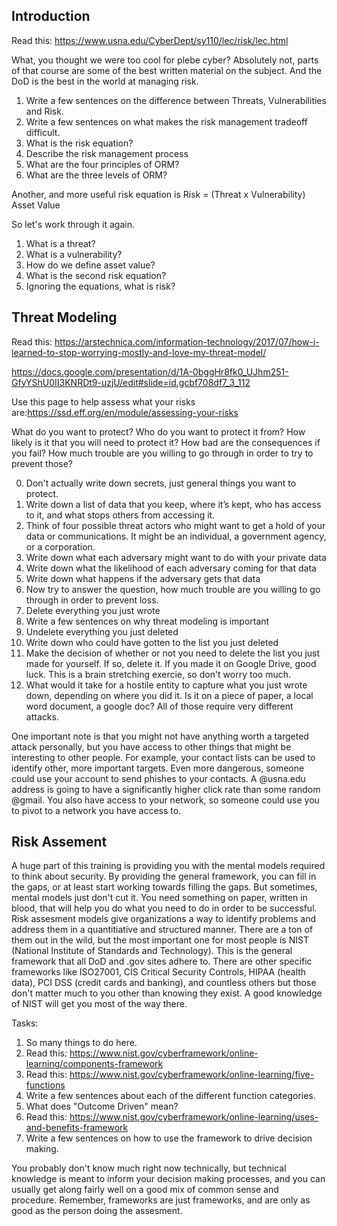 ## Introduction
Read this: https://www.usna.edu/CyberDept/sy110/lec/risk/lec.html

What, you thought we were too cool for plebe cyber? Absolutely not, parts of that course are some of the best written material on the subject. And the DoD is the best in the world at managing risk.

1. Write a few sentences on the difference between Threats, Vulnerabilities and Risk.
2. Write a few sentences on what makes the risk management tradeoff difficult.
3. What is the risk equation? 
4. Describe the risk management process
5. What are the four principles of ORM?
6. What are the three levels of ORM?

Another, and more useful risk equation is Risk = (Threat x Vulnerability) Asset Value

So let's work through it again. 
1. What is a threat?
2. What is a vulnerability?
3. How do we define asset value?
4. What is the second risk equation?
5. Ignoring the equations, what is risk?


## Threat Modeling 
Read this: https://arstechnica.com/information-technology/2017/07/how-i-learned-to-stop-worrying-mostly-and-love-my-threat-model/

https://docs.google.com/presentation/d/1A-0bggHr8fk0_UJhm251-GfyYShU0II3KNRDt9-uzjU/edit#slide=id.gcbf708df7_3_112

Use this page to help assess what your risks are:https://ssd.eff.org/en/module/assessing-your-risks

What do you want to protect? Who do you want to protect it from? How likely is it that you will need to protect it? How bad are the consequences if you fail? How much trouble are you willing to go through in order to try to prevent those?

0. Don't actually write down secrets, just general things you want to protect.
1. Write down a list of data that you keep, where it’s kept, who has access to it, and what stops others from accessing it.
2. Think of four possible threat actors who might want to get a hold of your data or communications. It might be an individual, a government agency, or a corporation.
3. Write down what each adversary might want to do with your private data
4. Write down what the likelihood of each adversary coming for that data
5. Write down what happens if the adversary gets that data
6. Now try to answer the question, how much trouble are you willing to go through in order to prevent loss.
7. Delete everything you just wrote
8. Write a few sentences on why threat modeling is important
9. Undelete everything you just deleted
10. Write down who could have gotten to the list you just deleted
11. Make the decision of whether or not you need to delete the list you just made for yourself. If so, delete it. If you made it on Google Drive, good luck. This is a brain stretching exercie, so don't worry too much. 
12. What would it take for a hostile entity to capture what you just wrote down, depending on where you did it. Is it on a piece of paper, a local word document, a google doc? All of those require very different attacks.

One important note is that you might not have anything worth a targeted attack personally, but you have access to other things that might be interesting to other people. For example, your contact lists can be used to identify other, more important targets. Even more dangerous, someone could use your account to send phishes to your contacts. A @usna.edu address is going to have a significantly higher click rate than some random @gmail. You also have access to your network, so someone could use you to pivot to a network you have access to.


## Risk Assement
A huge part of this training is providing you with the mental models required to think about security. By providing the general framework, you can fill in the gaps, or at least start working towards filling the gaps. But sometimes, mental models just don't cut it. You need something on paper, written in blood, that will help you do what you need to do in order to be successful. Risk assesment models give organizations a way to identify problems and address them in a quantitiative and structured manner. There are a ton of them out in the wild, but the most important one for most people is NIST (National Institute of Standards and Technology). This is the general framework that all DoD and .gov sites adhere to. There are other specific frameworks like ISO27001, CIS Critical Security Controls, HIPAA (health data), PCI DSS (credit cards and banking), and countless others but those don't matter much to you other than knowing they exist. A good knowledge of NIST will get you most of the way there. 

Tasks:
1. So many things to do here. 
2. Read this: https://www.nist.gov/cyberframework/online-learning/components-framework
3. Read this: https://www.nist.gov/cyberframework/online-learning/five-functions
3. Write a few sentences about each of the different function categories. 
4. What does "Outcome Driven" mean?
4. Read this: https://www.nist.gov/cyberframework/online-learning/uses-and-benefits-framework
5. Write a few sentences on how to use the framework to drive decision making.

You probably don't know much right now technically, but technical knowledge is meant to inform your decision making processes, and you can usually get along fairly well on a good mix of common sense and procedure. Remember, frameworks are just frameworks, and are only as good as the person doing the assesment.




